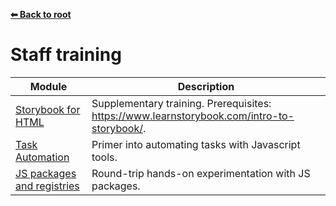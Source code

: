 **[⬅ Back to root](/../../#readme)**

# Staff training

| Module | Description |
| - | - |
| [Storybook for HTML](storybook.md) | Supplementary training. Prerequisites: https://www.learnstorybook.com/intro-to-storybook/. |
| [Task Automation](task-automation.md) | Primer into automating tasks with Javascript tools. |
| [JS packages and registries](javascript-packages.md) | Round-trip hands-on experimentation with JS packages. |